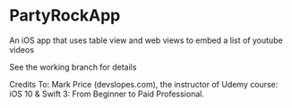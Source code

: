 # PartyRockApp
An iOS app that uses table view and web views to embed a list of youtube videos 

See the working branch for details

Credits To: Mark Price (devslopes.com), the instructor of Udemy course: iOS 10 & Swift 3: From Beginner to Paid Professional.
